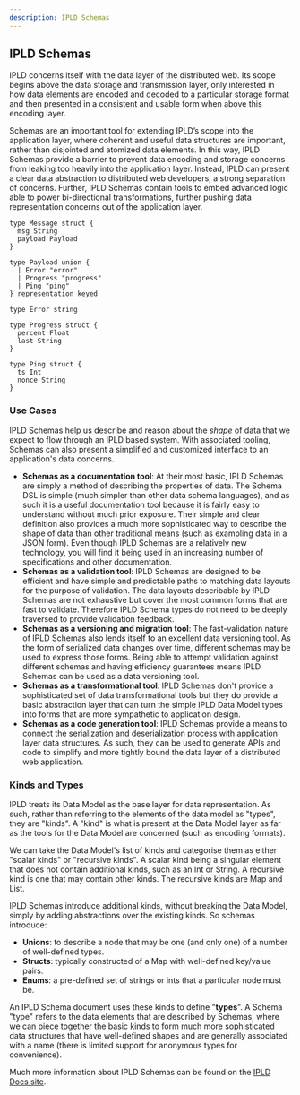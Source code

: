 ```yaml
---
description: IPLD Schemas
---
```


## IPLD Schemas

IPLD concerns itself with the data layer of the distributed web. Its scope begins above the data storage and transmission layer, only interested in how data elements are encoded and decoded to a particular storage format and then presented in a consistent and usable form when above this encoding layer.

Schemas are an important tool for extending IPLD’s scope into the application layer, where coherent and useful data structures are important, rather than disjointed and atomized data elements. In this way, IPLD Schemas provide a barrier to prevent data encoding and storage concerns from leaking too heavily into the application layer. Instead, IPLD can present a clear data abstraction to distributed web developers, a strong separation of concerns. Further, IPLD Schemas contain tools to embed advanced logic able to power bi-directional transformations, further pushing data representation concerns out of the application layer.

```
type Message struct {
  msg String
  payload Payload
}

type Payload union {
  | Error "error"
  | Progress "progress"
  | Ping "ping"
} representation keyed

type Error string

type Progress struct {
  percent Float
  last String
}

type Ping struct {
  ts Int
  nonce String
}
```

### Use Cases

IPLD Schemas help us describe and reason about the *shape* of data that we expect to flow through an IPLD based system. With associated tooling, Schemas can also present a simplified and customized interface to an application's data concerns.

* **Schemas as a documentation tool**: At their most basic, IPLD Schemas are simply a method of describing the properties of data. The Schema DSL is simple (much simpler than other data schema languages), and as such it is a useful documentation tool because it is fairly easy to understand without much prior exposure. Their simple and clear definition also provides a much more sophisticated way to describe the shape of data than other traditional means (such as exampling data in a JSON form). Even though IPLD Schemas are a relatively new technology, you will find it being used in an increasing number of specifications and other documentation.
* **Schemas as a validation tool**: IPLD Schemas are designed to be efficient and have simple and predictable paths to matching data layouts for the purpose of validation. The data layouts describable by IPLD Schemas are not exhaustive but cover the most common forms that are fast to validate. Therefore IPLD Schema types do not need to be deeply traversed to provide validation feedback.
* **Schemas as a versioning and migration tool**: The fast-validation nature of IPLD Schemas also lends itself to an excellent data versioning tool. As the form of serialized data changes over time, different schemas may be used to express those forms. Being able to attempt validation against different schemas and having efficiency guarantees means IPLD Schemas can be used as a data versioning tool.
* **Schemas as a transformational tool**: IPLD Schemas don't provide a sophisticated set of data transformational tools but they do provide a basic abstraction layer that can turn the simple IPLD Data Model types into forms that are more sympathetic to application design.
* **Schemas as a code generation tool**: IPLD Schemas provide a means to connect the serialization and deserialization process with application layer data structures. As such, they can be used to generate APIs and code to simplify and more tightly bound the data layer of a distributed web application.

### Kinds and Types

IPLD treats its Data Model as the base layer for data representation. As such, rather than referring to the elements of the data model as "types", they are "kinds". A "kind" is what is present at the Data Model layer as far as the tools for the Data Model are concerned (such as encoding formats).

We can take the Data Model's list of kinds and categorise them as either "scalar kinds" or "recursive kinds". A scalar kind being a singular element that does not contain additional kinds, such as an Int or String. A recursive kind is one that may contain other kinds. The recursive kinds are Map and List.

IPLD Schemas introduce additional kinds, without breaking the Data Model, simply by adding abstractions over the existing kinds. So schemas introduce:

* **Unions**: to describe a node that may be one (and only one) of a number of well-defined types.
* **Structs**: typically constructed of a Map with well-defined key/value pairs.
* **Enums**: a pre-defined set of strings or ints that a particular node must be.

An IPLD Schema document uses these kinds to define "**types**". A Schema "type" refers to the data elements that are described by Schemas, where we can piece together the basic kinds to form much more sophisticated data structures that have well-defined shapes and are generally associated with a name (there is limited support for anonymous types for convenience).

Much more information about IPLD Schemas can be found on the [IPLD Docs site](https://ipld.io/docs/schemas/).
